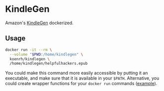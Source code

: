 # KindleGen

Amazon's [KindleGen](https://www.amazon.com/gp/feature.html?ie=UTF8&docId=1000765211)
dockerized.

## Usage

```bash
docker run -it --rm \
  --volume "$PWD:/home/kindlegen" \
  koenrh/kindlegen \
  /home/kindlegen/helpfulhackers.epub
```

You could make this command more easily accessible by putting it an executable,
and make sure that it is available in your `$PATH`. Alternative, you could create
wrapper functions for your `docker run` commands ([example](https://github.com/jessfraz/dotfiles/blob/master/.dockerfunc)).
